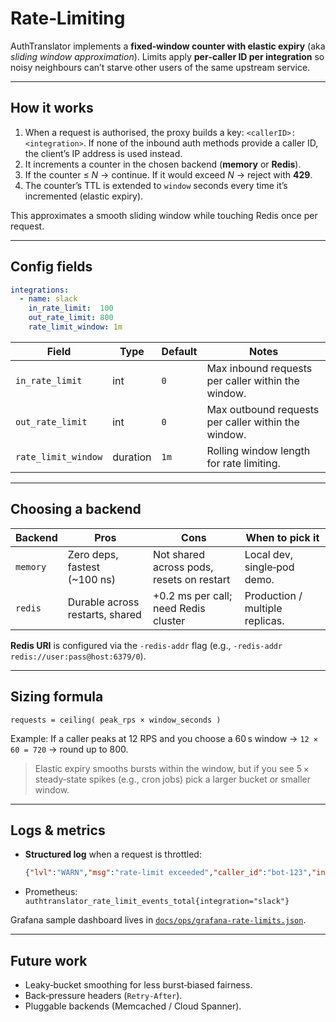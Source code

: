 # Rate‑Limiting

AuthTranslator implements a **fixed‑window counter with elastic expiry** (aka *sliding window approximation*). Limits apply **per‑caller ID per integration** so noisy neighbours can’t starve other users of the same upstream service.

---

## How it works

1. When a request is authorised, the proxy builds a key: `<callerID>:<integration>`. If none of the inbound auth methods provide a caller ID, the client’s IP address is used instead.
2. It increments a counter in the chosen backend (**memory** or **Redis**).
3. If the counter ≤ *N* → continue. If it would exceed *N* → reject with **429**.
4. The counter’s TTL is extended to `window` seconds every time it’s incremented (elastic expiry).

This approximates a smooth sliding window while touching Redis once per request.

---

## Config fields

```yaml
integrations:
  - name: slack
    in_rate_limit:  100
    out_rate_limit: 800
    rate_limit_window: 1m
```

| Field               | Type     | Default | Notes |
| ------------------- | -------- | ------- | ------------------------------------------- |
| `in_rate_limit`     | int      | `0`     | Max inbound requests per caller within the window. |
| `out_rate_limit`    | int      | `0`     | Max outbound requests per caller within the window. |
| `rate_limit_window` | duration | `1m`    | Rolling window length for rate limiting. |


---

## Choosing a backend

| Backend  | Pros                            | Cons                                      | When to pick it                 |
| -------- | ------------------------------- | ----------------------------------------- | ------------------------------- |
| `memory` | Zero deps, fastest (\~100 ns)   | Not shared across pods, resets on restart | Local dev, single‑pod demo.     |
| `redis`  | Durable across restarts, shared | +0.2 ms per call; need Redis cluster      | Production / multiple replicas. |

**Redis URI** is configured via the `-redis-addr` flag (e.g., `-redis-addr redis://user:pass@host:6379/0`).

---

## Sizing formula

```
requests = ceiling( peak_rps × window_seconds )
```

Example: If a caller peaks at 12 RPS and you choose a 60 s window → `12 × 60 = 720` → round up to 800.

> Elastic expiry smooths bursts within the window, but if you see 5 × steady‑state spikes (e.g., cron jobs) pick a larger bucket or smaller window.

---

## Logs & metrics

* **Structured log** when a request is throttled:

  ```json
  {"lvl":"WARN","msg":"rate‑limit exceeded","caller_id":"bot‑123","integration":"slack","limit":800,"window":"60s"}
  ```
* Prometheus: `authtranslator_rate_limit_events_total{integration="slack"}`

Grafana sample dashboard lives in [`docs/ops/grafana-rate-limits.json`](ops/grafana-rate-limits.json).

---

## Future work

* Leaky‑bucket smoothing for less burst‑biased fairness.
* Back‑pressure headers (`Retry‑After`).
* Pluggable backends (Memcached / Cloud Spanner).
